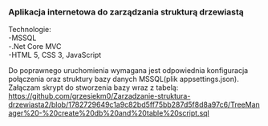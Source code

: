 <h3>Aplikacja internetowa do zarządzania strukturą drzewiastą</h3>

Technologie:<br/>
-MSSQL<br/>
-.Net Core MVC<br/> 
-HTML 5, CSS 3, JavaScript

Do poprawnego uruchomienia wymagana jest odpowiednia konfiguracja połączenia oraz struktury bazy danych MSSQL(plik appsettings.json). Załączam skrypt do stworzenia bazy wraz z tabelą:<br/>
https://github.com/grzesiekm0/Zarzadzanie-struktura-drzewiasta2/blob/1782729649c1a9c82bd5ff75bb287d5f8d8a97c6/TreeManager%20-%20create%20db%20and%20table%20script.sql

